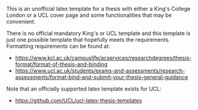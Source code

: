 This is an unofficial latex template for a thesis with either a King's College London or a UCL cover page and some functionalities that may be convenient.

There is no official mandatory King's or UCL template and this template is just one possible template that hopefully meets the requirements. Formatting requirements can be found at:
- https://www.kcl.ac.uk/campuslife/acservices/researchdegrees/thesis-format/format-of-thesis-and-binding
- https://www.ucl.ac.uk/students/exams-and-assessments/research-assessments/format-bind-and-submit-your-thesis-general-guidance

Note that an officially supported latex template exists for UCL:
- https://github.com/UCL/ucl-latex-thesis-templates
